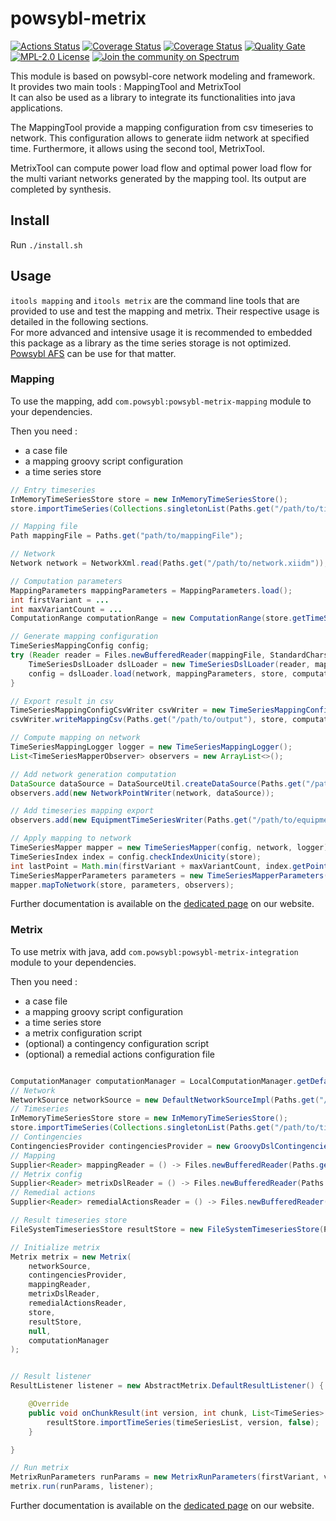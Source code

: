 # powsybl-metrix

[![Actions Status](https://github.com/powsybl/powsybl-metrix/workflows/CI/badge.svg)](https://github.com/powsybl/powsybl-metrix/actions)
[![Coverage Status](https://coveralls.io/repos/github/powsybl/powsybl-metrix/badge.svg?branch=master)](https://coveralls.io/github/powsybl/powsybl-metrix?branch=master)
[![Coverage Status](https://sonarcloud.io/api/project_badges/measure?project=com.powsybl%3Apowsybl-metrix&metric=coverage)](https://sonarcloud.io/component_measures?id=com.powsybl%3Apowsybl-metrix&metric=coverage)
[![Quality Gate](https://sonarcloud.io/api/project_badges/measure?project=com.powsybl%3Apowsybl-metrix&metric=alert_status)](https://sonarcloud.io/dashboard?id=com.powsybl%3Apowsybl-metrix)
[![MPL-2.0 License](https://img.shields.io/badge/license-MPL_2.0-blue.svg)](https://www.mozilla.org/en-US/MPL/2.0/)
[![Join the community on Spectrum](https://withspectrum.github.io/badge/badge.svg)](https://spectrum.chat/powsybl)

This module is based on powsybl-core network modeling and framework.\
It provides two main tools : MappingTool and MetrixTool\
It can also be used as a library to integrate its functionalities
into java applications.

The MappingTool provide a mapping configuration from csv timeseries to network.
This configuration allows to generate iidm network at specified time. Furthermore,
it allows using the second tool, MetrixTool.

MetrixTool can compute power load flow and optimal power load flow for the multi variant
networks generated by the mapping tool. Its output are completed by synthesis. 

## Install

Run `./install.sh`

## Usage

`itools mapping` and `itools metrix` are the command line tools that are provided to use and test the mapping and metrix.
Their respective usage is detailed in the following sections.\
For more advanced and intensive usage it is recommended to embedded this package as a library as the time series storage is not optimized.
[Powsybl AFS](https://github.com/powsybl/powsybl-afs) can be use for that matter.  

### Mapping

To use the mapping, add `com.powsybl:powsybl-metrix-mapping` module to your dependencies.

Then you need :
- a case file
- a mapping groovy script configuration
- a time series store

```java
// Entry timeseries
InMemoryTimeSeriesStore store = new InMemoryTimeSeriesStore();
store.importTimeSeries(Collections.singletonList(Paths.get("/path/to/timeseries.csv")));

// Mapping file
Path mappingFile = Paths.get("path/to/mappingFile");

// Network
Network network = NetworkXml.read(Paths.get("/path/to/network.xiidm"));

// Computation parameters
MappingParameters mappingParameters = MappingParameters.load();
int firstVariant = ...
int maxVariantCount = ...
ComputationRange computationRange = new ComputationRange(store.getTimeSeriesDataVersions(), firstVariant, maxVariantCount);

// Generate mapping configuration
TimeSeriesMappingConfig config;
try (Reader reader = Files.newBufferedReader(mappingFile, StandardCharsets.UTF_8)) {
    TimeSeriesDslLoader dslLoader = new TimeSeriesDslLoader(reader, mappingFile.getFileName().toString());
    config = dslLoader.load(network, mappingParameters, store, computationRange);
}

// Export result in csv
TimeSeriesMappingConfigCsvWriter csvWriter = new TimeSeriesMappingConfigCsvWriter(config, network);
csvWriter.writeMappingCsv(Paths.get("/path/to/output"), store, computationRange, mappingParameters);

// Compute mapping on network
TimeSeriesMappingLogger logger = new TimeSeriesMappingLogger();
List<TimeSeriesMapperObserver> observers = new ArrayList<>();

// Add network generation computation
DataSource dataSource = DataSourceUtil.createDataSource(Paths.get("/path/to/networkOutputDir"), network.getId(), null);
observers.add(new NetworkPointWriter(network, dataSource));

// Add timeseries mapping export
observers.add(new EquipmentTimeSeriesWriter(Paths.get("/path/to/equipmentTimeSeriesDir")));

// Apply mapping to network
TimeSeriesMapper mapper = new TimeSeriesMapper(config, network, logger);
TimeSeriesIndex index = config.checkIndexUnicity(store);
int lastPoint = Math.min(firstVariant + maxVariantCount, index.getPointCount()) - 1;
TimeSeriesMapperParameters parameters = new TimeSeriesMapperParameters(store.getTimeSeriesDataVersions(), Range.closed(firstVariant, lastPoint), true, true, mappingParameters.getToleranceThreshold());
mapper.mapToNetwork(store, parameters, observers);
```

Further documentation is available on the [dedicated page](https://powsybl.org/) on our website.

### Metrix

To use metrix with java, add `com.powsybl:powsybl-metrix-integration` module to your dependencies.

Then you need :
- a case file
- a mapping groovy script configuration
- a time series store
- a metrix configuration script
- (optional) a contingency configuration script
- (optional) a remedial actions configuration file

```java

ComputationManager computationManager = LocalComputationManager.getDefault();
// Network
NetworkSource networkSource = new DefaultNetworkSourceImpl(Paths.get("/path/to/case.xiidm"), computationManager)
// Timeseries
InMemoryTimeSeriesStore store = new InMemoryTimeSeriesStore();
store.importTimeSeries(Collections.singletonList(Paths.get("/path/to/timeseries.csv")));
// Contingencies
ContingenciesProvider contingenciesProvider = new GroovyDslContingenciesProvider(Paths.get("/path/to/contingencies.groovy"));
// Mapping
Supplier<Reader> mappingReader = () -> Files.newBufferedReader(Paths.get("/path/to/mapping.groovy"), StandardCharsets.UTF_8);
// Metrix config
Supplier<Reader> metrixDslReader = () -> Files.newBufferedReader(Paths.get("/path/to/metrixConfig.groovy"), StandardCharsets.UTF_8);
// Remedial actions
Supplier<Reader> remedialActionsReader = () -> Files.newBufferedReader(Paths.get("/path/to/remedialActions.txt"), StandardCharsets.UTF_8);

// Result timeseries store
FileSystemTimeseriesStore resultStore = new FileSystemTimeseriesStore(Paths.get("/path/to/outputdir"));

// Initialize metrix
Metrix metrix = new Metrix(
    networkSource,
    contingenciesProvider,
    mappingReader,
    metrixDslReader,
    remedialActionsReader,
    store,
    resultStore,
    null,
    computationManager 
);


// Result listener
ResultListener listener = new AbstractMetrix.DefaultResultListener() {

    @Override
    public void onChunkResult(int version, int chunk, List<TimeSeries> timeSeriesList) {
        resultStore.importTimeSeries(timeSeriesList, version, false);
    }

}

// Run metrix
MetrixRunParameters runParams = new MetrixRunParameters(firstVariant, variantCount, versions, chunkSize, true, true);
metrix.run(runParams, listener);
```

Further documentation is available on the [dedicated page](https://powsybl.org/) on our website.